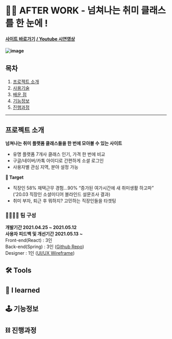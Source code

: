 # 🤹‍♀️ AFTER WORK - 넘쳐나는 취미 클래스를 한 눈에 !

<h4><a href="https://afterwork.co.kr/" target="_blank">사이트 바로가기</a> <a href="" target="_blank"> / Youtube 시연영상</a><h4>
  
![image](https://user-images.githubusercontent.com/68773118/118111208-57345c80-b41e-11eb-948a-982b78a7bc50.png)



## 목차
1. [프로젝트 소개](#프로젝트-소개)
2. [사용기술](#-tools)<br/>
3. [배운 점](#-i-learned)<br/>
4. [기능정보](#-기능정보)<br/>
5. [진행과정](#-진행과정)<br/>

---

## 프로젝트 소개

**넘쳐나는 취미 플랫폼 클래스들을 한 번에 모아볼 수 있는 사이트**
- 유명 플랫폼 7개사 클래스 인기, 가격 한 번에 비교 
- 구글/네이버/카톡 아이디로 간편하게 소셜 로그인 
- 사용자별 관심 지역, 분야 설정 가능

**🎯 Target**
- 직장인 58% 재택근무 경험…90% “증가된 여가시간에 새 취미생활 하고파” ('20.03 직장인 소셜미디어 블라인드 설문조사 결과)
- 취미 부자, 퇴근 후 뭐하지? 고민하는 직장인들을 타겟팅

### 👨‍👩‍👧‍👧 팀 구성
**개발기간 2021.04.25 ~ 2021.05.12** <br/>
**사용자 피드백 및 개선기간 2021.05.13 ~** <br/>
Front-end(React) : 3인 <br/>
Back-end(Spring) : 3인 ([Github Repo](https://github.com/seongbinko/afterwork)) <br/>
Designer         : 1인 ([UI/UX Wireframe](https://xd.adobe.com/view/6930efb5-2686-4843-921c-c8a87578a9e6-3c63/grid)) <br/>


## 🛠 Tools

## 🔎 I learned 

## 🕹 기능정보

## ⛓ 진행과정
